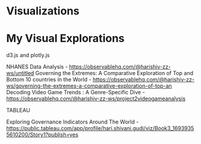 # Visualizations

# My Visual Explorations

d3.js and plotly.js

NHANES Data Analysis - https://observablehq.com/@harishiv-zz-ws/untitled
Governing the Extremes: A Comparative Exploration of Top and Bottom 10 countries in the World - https://observablehq.com/@harishiv-zz-ws/governing-the-extremes-a-comparative-exploration-of-top-an
Decoding Video Game Trends : A Genre-Specific Dive - https://observablehq.com/@harishiv-zz-ws/project2videogameanalysis

TABLEAU

Exploring Governance Indicators Around The World -https://public.tableau.com/app/profile/hari.shivani.gudi/viz/Book3_16939355610200/Story1?publish=yes


